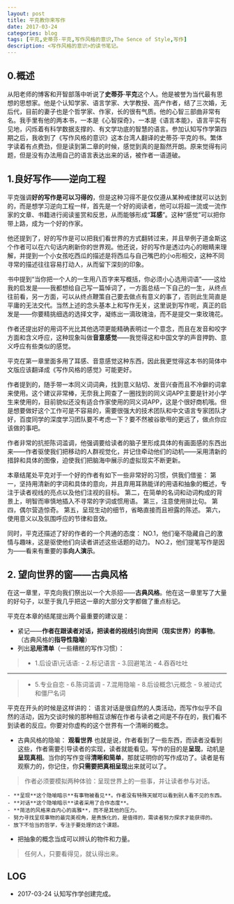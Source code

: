 ```yaml
---
layout: post
title: 平克教你来写作
date: 2017-03-24
categories: blog
tags: [平克,史蒂芬·平克,写作风格的意识,The Sence of Style,写作]
description: <写作风格的意识>的读书笔记。
---
```


## 0.概述

从阳老师的博客和开智部落中听说了**史蒂芬·平克**这个人。他是被誉为当代最有思想的思想家。他是个认知学家、语言学家、大学教授、高产作者，结了三次婚，无后代，目前的妻子也是个哲学家、作家，长的很有气质。他的心智三部曲非常有名。我手里有他的两本书，一本是《心智探奇》，一本是《语言本能》，语言平实有见地，闪烁着有科学数据支撑的、有文学功底的智慧的语言。参加认知写作学第四期之后，我收到了《写作风格的意识》这本台湾人翻译的史蒂芬·平克的书。繁体字读着有点费劲，但是读到第二章的时候，感觉到真的是豁然开朗。原来觉得有问题，但是没有办法用自己的语言表达出来的话，被作者一语道破。

## 1.良好写作——逆向工程

平克强调**好的写作是可以习得的**，但是这种习得不是仅仅遵从某种戒律就可以达到的，而是想学习逆向工程一样，首先是一个好的阅读者，他可以将超一流或一流作家的文章、书籍进行阅读鉴赏和反思，从而能够形成“**耳感**”。这种“感觉”可以把你带上路，成为一个好的作家。

他还提到了，好的写作是可以把我们看世界的方式翻转过来，并且举例子道金斯这个作者可以在六句话内刷新你的世界观。他还说，好的写作是透过内心的眼睛来理解，并提到一个小女孩吃西瓜的描述是将西瓜与自己嘴巴的小o形相交，这种不同寻常的描述往往容易打动人，从而留下深刻的印象。

书中提到“当你把一个人的一生用八百字来写概括，你必须小心选用词语”——这给我的启发是——我都想给自己写一篇悼词了，一方面总结一下自己的一生，从终点往前看，另一方面，可以从终点鞭策自己要去做点有意义的事了，否则此生简直是平庸的无法交代。当然上述的念头基本上和写作无关，这里说到写作呢，真正的启发是——你要精挑细选的选择文字，凝练出一滴玫瑰油，而不是提交一束玫瑰花。

作者还提出好的用词不光比其他选项更能精确表明过一个意念，而且在发音和咬字方面和含义呼应，这种现象叫做**音意感觉**——我觉得这和中国文学的声音押韵、意义呼应有些类似的感觉。

平克在第一章里面多用了耳感、音意感觉这种东西，因此我更觉得这本书的简体中文版应该翻译成《写作风格的感觉》可能更好。

作者提到的，随手带一本同义词词典，找到意义贴切、发音兴奋而且不冷僻的词拿来使用。这个建议非常棒，无奈我上网查了一圈找到的同义词APP主要是针对小学生来使用的，目前貌似还没有适合作家使用的同义词APP，这是个很好商机哦。但是想要做好这个工作可是不容易的，需要很强大的技术团队和中文语言专家团队才好，百度同学的深度学习团队要不考虑一下？要不然被谷歌甩的更远了，做点你应该做的事吧。

作者非常的抗拒陈词滥调，他强调要给读者的脑子里形成具体的有画面感的东西出来——作者驱使我们把移动的人群视觉化，并记住牵动他们的动机——采用清新的措辞和具体的图像，迫使我们把脑海中展示的虚拟现实不断更新。

本章结尾处平克对于一个好的作者有如下一些非常好的习惯，供我们借鉴：
第一，坚持用清新的字词和具体的意向，并且弃用耳熟能详的用语和抽象的概述，专注于读者视线的亮点以及他们注视的目标。
第二，在简单的名词和动词构成的背景上，明智而审慎地插入不寻常的字词或惯用语。
第三，注意使用排比句。
第四，偶尔营造惊奇。
第五，呈现生动的细节，省略直接而且袒露的陈述。
第六，使用意义以及氛围呼应的节律和音效。

同时，平克还描述了好的作者的一个共通的态度：
NO.1，他们毫不隐藏自己的激情与趣味，这是驱使他们向读者讲述这些话题的动力。
NO.2，他们提笔写作是因为——看来有重要的事**向人演示**。

## 2. 望向世界的窗——古典风格

在这一章里，平克向我们祭出以一个大杀招——**古典风格**。他在这一章里写了大量的好句子，以至于我几乎把这一章的大部分文字都做了重点标记。

平克在本章的结尾提出两个最重要的建议是：
- 紧记——**作者在跟读者对话，把读者的视线引向世间（现实世界）的事物**。（古典风格的**指导性隐喻**）
- 列出**忌用清单**（一些糟糕的写作习惯）：

 >   - 1.后设语\元话语:
    - 2.标记语言
    - 3.回避笔法
    - 4.吞吞吐吐
  ---
 >   - 5.专业自恋
    - 6.陈词滥调
    - 7.混用隐喻
    - 8.后设概念\元概念
    - 9.被动式和僵尸名词


平克在开头的时候是这样讲的：
语言对话是很自然的人类活动，而写作似乎不自然的活动，因为交谈时候的那种相互谅解在作者与读者之间是不存在的，我们看不到读者的反应。你要对你虚构的这个世界有一个清晰的概念。

- 古典风格的隐喻： **观看世界**
也就是说，作者看到了一些东西，而读者没看到这些，作者需要引导读者的实现，读者就能看见。写作的目的是**呈现**，动机是**呈现真相**。当你的写作变得**清晰和简单**，那就证明你的写作成功了。读者是有观察力的，你记住，你**只需要把真相呈现**出来就可以了。
>作者必须要模拟两种体验：呈现世界上的一些事，并让读者参与对话。

    - **呈现**这个隐喻暗示**有事物被看见**。作者没有特殊天赋可以看到别人看不见的东西。
    - **对话**这个隐喻暗示**读者采用了合作态度**。
    - **简洁的风格来自内心的高雅**，而不是其他的压力。
    - 努力寻找呈现事物的最完美视角，是贵族化的，是值得的，需读者努力探求才能获得的。
    - 放下不恰当的哲学，专注于要处理的这个课题。
- 把抽象的概念当成可以辨认的物件和力量。
>任何人，只要看得见，就认得出来。

## LOG
- 2017-03-24 认知写作学创建完成。
